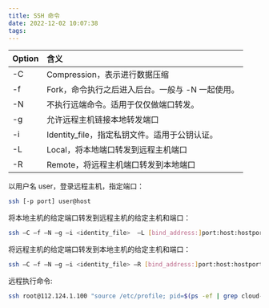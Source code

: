 ```yaml
---
title: SSH 命令
date: 2022-12-02 10:07:38
tags:
---
```



|Option|含义|
|:---|:---|
|-C|Compression，表示进行数据压缩|
|-f|Fork，命令执行之后进入后台。一般与 -N 一起使用。|
|-N|不执行远端命令。适用于仅仅做端口转发。|
|-g|允许远程主机链接本地转发端口|
|-i|Identity_file，指定私钥文件。适用于公钥认证。|
|-L|Local，将本地端口转发到远程主机端口|
|-R|Remote，将远程主机端口转发到本地端口|


以用户名 user，登录远程主机，指定端口：
```bash
ssh [-p port] user@host
```
将本地主机的给定端口转发到远程主机的给定主机和端口：
```bash
ssh –C –f –N –g –i <identity_file>  –L [bind_address:]port:host:hostport [user@]hostname
```
将远程主机的给定端口转发到本地主机的给定主机和端口：
```bash
ssh –C –f –N –g –i <identity_file> –R [bind_address:]port:host:hostport [user@]hostname
```


远程执行命令:

```bash
ssh root@112.124.1.100 "source /etc/profile; pid=$(ps -ef | grep cloud-config-server-0.0.1-SNAPSHOT.jar | egrep -v grep | awk '{print $2}');kill -9 $pid;java -jar /opt/cannedbread/cloud-config-server-0.0.1-SNAPSHOT.jar > /opt/cannedbread/cloud-config-server-0.0.1-SNAPSHOT.jar.log 2>&1 &"
```
